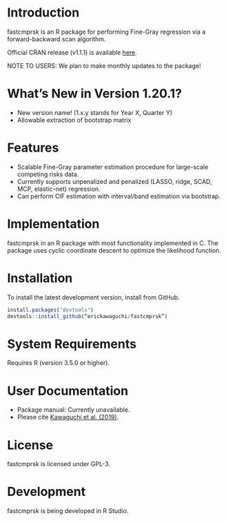 Introduction
============
fastcmprsk is an R package for performing Fine-Gray regression via a forward-backward scan algorithm.

Official CRAN release (v1.1.1) is available [here](https://cran.r-project.org/web/packages/fastcmprsk/index.html).

NOTE TO USERS: We plan to make monthly updates to the package!

What’s New in Version 1.20.1?
========
- New version name! (1.x.y stands for Year X, Quarter Y)
- Allowable extraction of bootstrap matrix


Features
========
 - Scalable Fine-Gray parameter estimation procedure for large-scale competing risks data.
 - Currently supports unpenalized and penalized (LASSO, ridge, SCAD, MCP, elastic-net) regression.
 - Can perform CIF estimation with interval/band estimation via bootstrap.
 
Implementation
============
fastcmprsk in an R package with most functionality implemented in C. The package uses cyclic coordinate descent to optimize the likelihood function.

Installation
============
To install the latest development version, install from GitHub. 

```r
install.packages("devtools")
devtools::install_github(“erickawaguchi/fastcmprsk”)
```


System Requirements
===================
Requires R (version 3.5.0 or higher). 

 
User Documentation
==================
* Package manual: Currently unavailable. 
* Please cite [Kawaguchi et al. (2019)](https://arxiv.org/abs/1905.07438).

License
=======
fastcmprsk is licensed under GPL-3.  

Development
===========
fastcmprsk is being developed in R Studio.
